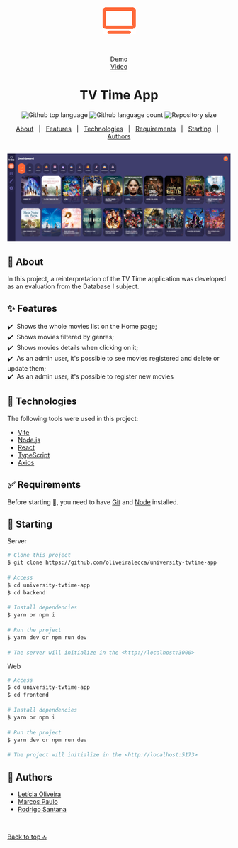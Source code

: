 <div align="center" id="top"> 
 <img src="./.github/app.png" alt="TV Time App Logo" />
  
  &#xa0;

 <a href="https://tvtime-app.vercel.app" target="_blank">Demo</a><br>
 <a href="https://www.youtube.com/watch?v=UAJZuWCtmU0" target="_blank">Video</a>
</div>

<h1 align="center">TV Time App</h1>

<p align="center">
  <img alt="Github top language" src="https://img.shields.io/github/languages/top/oliveiralecca/university-tvtime-app?color=56BEB8">

  <img alt="Github language count" src="https://img.shields.io/github/languages/count/oliveiralecca/university-tvtime-app?color=56BEB8">

  <img alt="Repository size" src="https://img.shields.io/github/repo-size/oliveiralecca/university-tvtime-app?color=56BEB8">
</p>

<!-- Status 

<h4 align="center"> 
	🚧  TV Time App 🚀 Under construction...  🚧
</h4>

<hr>-->

<p align="center">
  <a href="#dart-about">About</a> &#xa0; | &#xa0; 
  <a href="#sparkles-features">Features</a> &#xa0; | &#xa0;
  <a href="#rocket-technologies">Technologies</a> &#xa0; | &#xa0;
  <a href="#white_check_mark-requirements">Requirements</a> &#xa0; | &#xa0;
  <a href="#checkered_flag-starting">Starting</a> &#xa0; | &#xa0;
  <!-- <a href="#memo-license">License</a> &#xa0; | &#xa0; -->
  <a href="#memo-authors">Authors</a>
</p>

<br>

<img src="./.github/screenshot.png" alt="TV Time App Screen" />

## :dart: About ##

In this project, a reinterpretation of the TV Time application was developed as an evaluation from the Database I subject.

## :sparkles: Features ##

:heavy_check_mark: &nbsp;Shows the whole movies list on the Home page;\
:heavy_check_mark: &nbsp;Shows movies filtered by genres;\
:heavy_check_mark: &nbsp;Shows movies details when clicking on it;\
:heavy_check_mark: &nbsp;As an admin user, it's possible to see movies registered and delete or update them;\
:heavy_check_mark: &nbsp;As an admin user, it's possible to register new movies

## :rocket: Technologies ##

The following tools were used in this project:

- [Vite](https://vitejs.dev/)
- [Node.js](https://nodejs.org/en/)
- [React](https://pt-br.reactjs.org/)
- [TypeScript](https://www.typescriptlang.org/)
- [Axios](https://axios-http.com/ptbr/docs/intro)


## :white_check_mark: Requirements ##

Before starting :checkered_flag:, you need to have [Git](https://git-scm.com) and [Node](https://nodejs.org/en/)  installed.

## :checkered_flag: Starting ##
Server

```bash
# Clone this project
$ git clone https://github.com/oliveiralecca/university-tvtime-app

# Access
$ cd university-tvtime-app
$ cd backend

# Install dependencies
$ yarn or npm i

# Run the project
$ yarn dev or npm run dev

# The server will initialize in the <http://localhost:3000>
```

Web

```bash
# Access
$ cd university-tvtime-app
$ cd frontend

# Install dependencies
$ yarn or npm i

# Run the project
$ yarn dev or npm run dev

# The project will initialize in the <http://localhost:5173>
```

<!-- ## :memo: License ##

This project is under license from MIT. For more details, see the [LICENSE](LICENSE) file. -->

## :memo: Authors ##

- [Letícia Oliveira](https://github.com/oliveiralecca)
- [Marcos Paulo](https://github.com/mpaullos)
- [Rodrigo Santana](https://github.com/rodrigodesan)

&#xa0;

<a href="#top">Back to top :top:</a>
